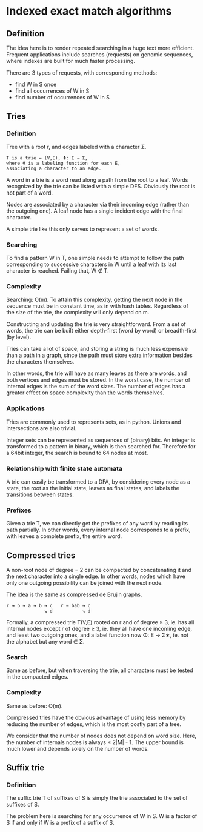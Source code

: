 # Indexed exact match algorithms

## Definition

The idea here is to render repeated searching in a huge text more efficient.
Frequent applications include searches (requests) on genomic sequences,
where indexes are built for much faster processing.

There are 3 types of requests, with corresponding methods:
- find W in S once
- find all occurrences of W in S
- find number of occurrences of W in S


## Tries

### Definition

Tree with a root r,
and edges labeled with a character Σ.

	T is a trie = (V,E), Φ: E → Σ,
	where Φ is a labeling function for each E,
	associating a character to an edge.

A word in a trie is a word
read along a path from the root to a leaf.
Words recognized by the trie can be listed with a simple DFS.
Obviously the root is not part of a word.

Nodes are associated by a character via their incoming edge
(rather than the outgoing one).
A leaf node has a single incident edge with the final character.

A simple trie like this only serves to represent a set of words.


### Searching

To find a pattern W in T,
one simple needs to attempt to follow the path
corresponding to successive characters in W
until a leaf with its last character is reached.
Failing that, W ∉ T.


### Complexity

Searching: O(m).
To attain this complexity,
getting the next node in the sequence must be in constant time,
as in with hash tables.
Regardless of the size of the trie,
the complexity will only depend on m.

Constructing and updating the trie is very straightforward.
From a set of words, the trie can be built
either depth-first (word by word)
or breadth-first (by level).

Tries can take a lot of space,
and storing a string is much less expensive
than a path in a graph,
since the path must store extra information
besides the characters themselves.

In other words,
the trie will have as many leaves as there are words,
and both vertices and edges must be stored.
In the worst case, the number of internal edges
is the sum of the word sizes.
The number of edges has a greater effect on space complexity
than the words themselves.


### Applications

Tries are commonly used to represents sets,
as in python.
Unions and intersections are also trivial.

Integer sets can be represented as sequences of (binary) bits.
An integer is transformed to a pattern in binary,
which is then searched for.
Therefore for a 64bit integer,
the search is bound to 64 nodes at most.


### Relationship with finite state automata

A trie can easily be transformed to a DFA,
by considering every node as a state,
the root as the initial state,
leaves as final states,
and labels the transitions between states.


### Prefixes

Given a trie T, we can directly get the prefixes of any word
by reading its path partially.
In other words, every internal node corresponds to a prefix,
with leaves a complete prefix, the entire word.


## Compressed tries

A non-root node of degree = 2 can be compacted
by concatenating it and the next character into a single edge.
In other words, nodes which have only one outgoing possibility
can be joined with the next node.

The idea is the same as compressed de Brujin graphs.

	r → b → a → b → c	r → bab → c
	              ↘ d	        ↘ d

Formally, a compressed trie T(V,E) rooted on r and of degree ≥ 3,
ie. has all internal nodes except r of degree ≥ 3,
ie. they all have one incoming edge, and least two outgoing ones,
and a label function now Φ: E → Σ∗,
ie. not the alphabet but any word ∈ Σ.


### Search

Same as before,
but when traversing the trie,
all characters must be tested in the compacted edges.


### Complexity

Same as before: O(m).

Compressed tries have the obvious advantage
of using less memory by reducing the number of edges,
which is the most costly part of a tree.

We consider that the number of nodes
does not depend on word size.
Here, the number of internals nodes is always ≤ 2|M| - 1.
The upper bound is much lower and depends solely on the number of words.


## Suffix trie

### Definition

The suffix trie T of suffixes of S
is simply the trie associated to the set of suffixes of S.

The problem here is searching for any occurrence of W in S.
W is a factor of S if and only if W is a prefix of a suffix of S.
